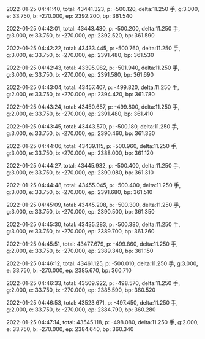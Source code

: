 2022-01-25 04:41:40, total: 43441.323, p: -500.120, delta:11.250 手, g:3.000, e: 33.750, b: -270.000, ep: 2392.200, bp: 361.540

2022-01-25 04:42:01, total: 43443.430, p: -500.200, delta:11.250 手, g:3.000, e: 33.750, b: -270.000, ep: 2392.520, bp: 361.590

2022-01-25 04:42:22, total: 43433.445, p: -500.760, delta:11.250 手, g:3.000, e: 33.750, b: -270.000, ep: 2391.480, bp: 361.530

2022-01-25 04:42:43, total: 43395.982, p: -501.940, delta:11.250 手, g:3.000, e: 33.750, b: -270.000, ep: 2391.580, bp: 361.690

2022-01-25 04:43:04, total: 43457.407, p: -499.820, delta:11.250 手, g:2.000, e: 33.750, b: -270.000, ep: 2394.420, bp: 361.780

2022-01-25 04:43:24, total: 43450.657, p: -499.800, delta:11.250 手, g:2.000, e: 33.750, b: -270.000, ep: 2391.480, bp: 361.410

2022-01-25 04:43:45, total: 43443.570, p: -500.180, delta:11.250 手, g:3.000, e: 33.750, b: -270.000, ep: 2390.460, bp: 361.330

2022-01-25 04:44:06, total: 43439.115, p: -500.960, delta:11.250 手, g:3.000, e: 33.750, b: -270.000, ep: 2388.000, bp: 361.120

2022-01-25 04:44:27, total: 43445.932, p: -500.400, delta:11.250 手, g:3.000, e: 33.750, b: -270.000, ep: 2390.080, bp: 361.310

2022-01-25 04:44:48, total: 43455.045, p: -500.400, delta:11.250 手, g:3.000, e: 33.750, b: -270.000, ep: 2391.680, bp: 361.510

2022-01-25 04:45:09, total: 43445.208, p: -500.300, delta:11.250 手, g:3.000, e: 33.750, b: -270.000, ep: 2390.500, bp: 361.350

2022-01-25 04:45:30, total: 43435.283, p: -500.380, delta:11.250 手, g:3.000, e: 33.750, b: -270.000, ep: 2389.700, bp: 361.260

2022-01-25 04:45:51, total: 43477.679, p: -499.860, delta:11.250 手, g:2.000, e: 33.750, b: -270.000, ep: 2389.340, bp: 361.150

2022-01-25 04:46:12, total: 43461.125, p: -500.010, delta:11.250 手, g:3.000, e: 33.750, b: -270.000, ep: 2385.670, bp: 360.710

2022-01-25 04:46:33, total: 43509.922, p: -498.570, delta:11.250 手, g:2.000, e: 33.750, b: -270.000, ep: 2385.590, bp: 360.520

2022-01-25 04:46:53, total: 43523.671, p: -497.450, delta:11.250 手, g:2.000, e: 33.750, b: -270.000, ep: 2384.790, bp: 360.280

2022-01-25 04:47:14, total: 43545.118, p: -498.080, delta:11.250 手, g:2.000, e: 33.750, b: -270.000, ep: 2384.640, bp: 360.340